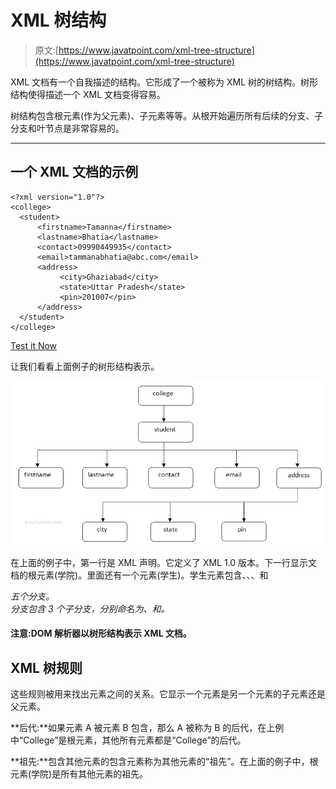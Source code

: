 # XML 树结构

> 原文:[https://www.javatpoint.com/xml-tree-structure](https://www.javatpoint.com/xml-tree-structure)

XML 文档有一个自我描述的结构。它形成了一个被称为 XML 树的树结构。树形结构使得描述一个 XML 文档变得容易。

树结构包含根元素(作为父元素)、子元素等等。从根开始遍历所有后续的分支、子分支和叶节点是非常容易的。

* * *

## 一个 XML 文档的示例

```
<?xml version="1.0"?>
<college>
  <student>
      <firstname>Tamanna</firstname>
      <lastname>Bhatia</lastname>
      <contact>09990449935</contact>
      <email>tammanabhatia@abc.com</email>
      <address>
           <city>Ghaziabad</city>
           <state>Uttar Pradesh</state>
           <pin>201007</pin>
      </address>
  </student>
</college> 

```

[Test it Now](https://www.javatpoint.com/xmlpages/xmltree.xml)

让我们看看上面例子的树形结构表示。

![XML Tree](img/96e6680a346fcac4e79b30739fd03114.png)

在上面的例子中，第一行是 XML 声明。它定义了 XML 1.0 版本。下一行显示文档的根元素(学院)。里面还有一个元素(学生)。学生元素包含<firstname>、<lastname>、<contact>、<email>和</email></contact></lastname></firstname>

<address>五个分支。</address>

<address>分支包含 3 个子分支，分别命名为<city>、<state>和<pin>。</pin></state></city></address>

#### 注意:DOM 解析器以树形结构表示 XML 文档。

## XML 树规则

这些规则被用来找出元素之间的关系。它显示一个元素是另一个元素的子元素还是父元素。

**后代:**如果元素 A 被元素 B 包含，那么 A 被称为 B 的后代，在上例中“College”是根元素，其他所有元素都是“College”的后代。

**祖先:**包含其他元素的包含元素称为其他元素的“祖先”。在上面的例子中，根元素(学院)是所有其他元素的祖先。